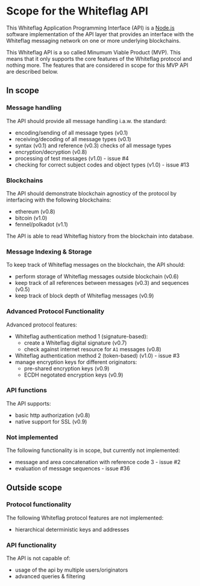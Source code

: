 # Scope for the Whiteflag API

This Whiteflag Application Programming Interface (API) is a [Node.js](https://nodejs.org/en/about/)
software implementation of the API layer that provides an interface with the
Whiteflag messaging network on one or more underlying blockchains.

This Whiteflag API is a so called Minumum Viable Product (MVP). This means
that it only supports the core features of the Whiteflag protocol and
nothing more. The features that are considered in scope for this MVP API
are described below.

## In scope

### Message handling

The API should provide all message handling i.a.w. the standard:

* encoding/sending of all message types (v0.1)
* receiving/decoding of all message types (v0.1)
* syntax (v0.1) and reference (v0.3) checks of all message types
* encryption/decryption (v0.8)
* processing of test messages (v1.0) - issue #4
* checking for correct subject codes and object types (v1.0) - issue #13

### Blockchains

The API should demonstrate blockchain agnosticy of the protocol by
interfacing with the following blockchains:

* ethereum (v0.8)
* bitcoin (v1.0)
* fennel/polkadot (v1.1)

The API is able to read Whiteflag history from the blockchain into database.

### Message Indexing & Storage

To keep track of Whiteflag messages on the blockchain, the API should:

* perform storage of Whiteflag messages outside blockchain (v0.6)
* keep track of all references between messages (v0.3) and sequences (v0.5)
* keep track of block depth of Whiteflag messages (v0.9)

### Advanced Protocol Functionality

Advanced protocol features:

* Whiteflag authentication method 1 (signature-based):
  * create a Whiteflag digital signature (v0.7)
  * check against internet resource for `A1` messages (v0.8)
* Whiteflag authentication method 2 (token-based) (v1.0) - issue #3
* manage encryption keys for different originators:
  * pre-shared encryption keys (v0.9)
  * ECDH negotated encryption keys (v0.9)

### API functions

The API supports:

* basic http authorization (v0.8)
* native support for SSL (v0.9)

### Not implemented

The following functionality is in scope, but currently not implemented:

* message and area concatenation with reference code 3 - issue #2
* evaluation of message sequences - issue #36

## Outside scope

### Protocol functionality

The following Whiteflag protocol features are not implemented:

* hierarchical deterministic keys and addresses

### API functionality

The API is not capable of:

* usage of the api by multiple users/originators
* advanced queries & filtering
